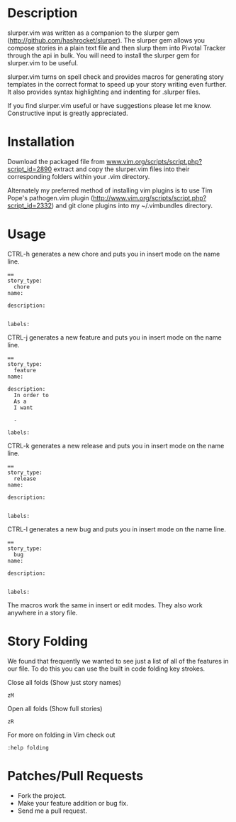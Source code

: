 # Description

slurper.vim was written as a companion to the slurper gem (http://github.com/hashrocket/slurper). The slurper gem allows you compose stories in a plain text file and then slurp them into Pivotal Tracker through the api in bulk. You will need to install the slurper gem for slurper.vim to be useful.

slurper.vim turns on spell check and provides macros for generating story templates in the correct format to speed up your story writing even further. It also provides syntax highlighting and indenting for .slurper files.

If you find slurper.vim useful or have suggestions please let me know. Constructive input is greatly appreciated.

# Installation

Download the packaged file from www.vim.org/scripts/script.php?script_id=2890 extract and copy the slurper.vim files into their corresponding folders within your .vim directory.

Alternately my preferred method of installing vim plugins is to use Tim Pope's pathogen.vim plugin (http://www.vim.org/scripts/script.php?script_id=2332) and git clone plugins into my ~/.vimbundles directory.

# Usage

CTRL-h generates a new chore and puts you in insert mode on the name line.

    ==
    story_type:
      chore
    name:

    description:


    labels:

CTRL-j generates a new feature and puts you in insert mode on the name line.

    ==
    story_type:
      feature
    name:

    description:
      In order to
      As a
      I want

      -

    labels:

CTRL-k generates a new release and puts you in insert mode on the name line.

    ==
    story_type:
      release
    name:

    description:


    labels:

CTRL-l generates a new bug and puts you in insert mode on the name line.

    ==
    story_type:
      bug
    name:

    description:


    labels:


The macros work the same in insert or edit modes. They also work anywhere in a story file.

# Story Folding

We found that frequently we wanted to see just a list of all of the features in our file. To do this you can use the built in code folding key strokes.

Close all folds (Show just story names)

    zM

Open all folds (Show full stories)

    zR

For more on folding in Vim check out

    :help folding

# Patches/Pull Requests

* Fork the project.
* Make your feature addition or bug fix.
* Send me a pull request.
